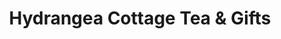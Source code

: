 ---
title: "Hydrangea Cottage Tea & Gifts"
url: /pottsville/hydrangea-cottage-tea-und-gifts/
shop: Tee
---